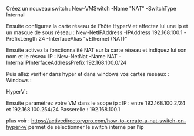 Créez un nouveau switch : 
New-VMSwitch -Name "NAT" -SwitchType Internal

Ensuite configurez la carte réseau de l’hôte HyperV et affectez lui une ip et un masque de sous réseau : 
New-NetIPAddress -IPAddress 192.168.100.1 -PrefixLength 24 -InterfaceAlias "vEthernet (NAT)"

Ensuite activez la fonctionnalité NAT sur la carte réseau et indiquez lui son nom et le réseau IP : 
New-NetNat -Name NAT -InternalIPInterfaceAddressPrefix 192.168.100.0/24

Puis allez vérifier dans hyper et dans windows vos cartes réseaux : 
Windows : 



HyperV : 

Ensuite paramètrez votre VM dans le scope ip : 
IP : entre 192.168.100.2/24 et 192.168.100.254/24
Passerelle : 192.168.100.1

plus voir : https://activedirectorypro.com/how-to-create-a-nat-switch-on-hyper-v/ 
permet de sélectionner le switch interne par l’ip 
